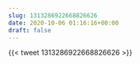 ```yaml
---
slug: 1313286922668826626
date: 2020-10-06 01:16:16+00:00
draft: false
---
```


{{< tweet 1313286922668826626 >}}
